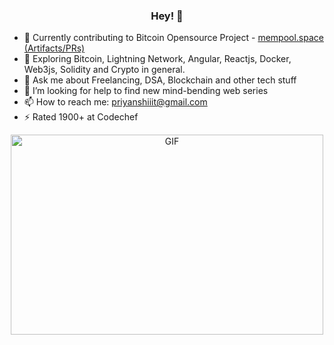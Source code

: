 <h3 align="center"> Hey! 👋</h3>

- 🔭 Currently contributing to Bitcoin Opensource Project - [mempool.space](https://github.com/mempool/mempool) [(Artifacts/PRs)](https://priyanshiiit.notion.site/Summer-of-Bitcoin-Artifacts-bf68da8990c74171a85aa2197690cd21)
- 🌱 Exploring Bitcoin, Lightning Network, Angular, Reactjs, Docker, Web3js, Solidity and Crypto in general.
- 💬 Ask me about Freelancing, DSA, Blockchain and other tech stuff
- 🤔 I’m looking for help to find new mind-bending web series
- 📫 How to reach me: priyanshiiit@gmail.com
- ⚡  Rated 1900+ at Codechef

<div align="center">
     
<!-- ![Priyansh's github stats](https://github-readme-stats.vercel.app/api?username=priyanshiiit&show_icons=true,theme=chartreuse-dark) -->
 <img align="center" alt="GIF" src="https://github.com/priyanshiiit/priyanshiiit/blob/main/code.gif?raw=true" width="500" height="320" />
</div>

<!-- <p align="center">
<img src="https://visitor-badge.laobi.icu/badge?page_id=priyanshiiit"/>       
</p> -->
     


